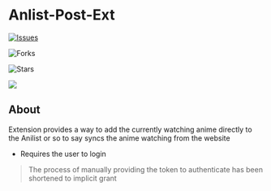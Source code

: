 # Anlist-Post-Ext



[![Issues](https://img.shields.io/github/issues/Unic-X/Anlist-Post-Ext?style=for-the-badge)](https://github.com/Unic-X/Anlist-Post-Ext/issues)

![Forks](https://img.shields.io/github/forks/Unic-X/Anlist-Post-Ext?style=for-the-badge)

![Stars](https://img.shields.io/github/stars/Unic-X/Anlist-Post-Ext?style=for-the-badge)

![](https://img.shields.io/github/license/Unic-X/Anlist-Post-Ext?style=for-the-badge)


## About

Extension provides a way to add the currently watching anime directly to the Anilist or so to say syncs the anime watching from the website 
- Requires the user to login 
> The process of manually providing the token to authenticate has been shortened to implicit grant 


